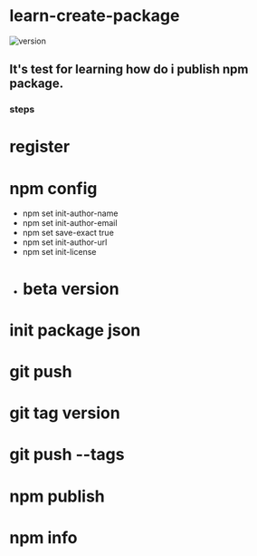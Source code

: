 # learn-create-package
![version](https://raster.shields.io/npm/v/start-wars-package)
## It's test for learning how do i publish npm package.
### steps
  # register
  # npm config
   - npm set init-author-name
   - npm set init-author-email
   - npm set save-exact true
   - npm set init-author-url
   - npm set init-license
   - # beta version
  # init package json
  # git push
  # git tag version
  # git push --tags 
  # npm publish
  # npm info



  
